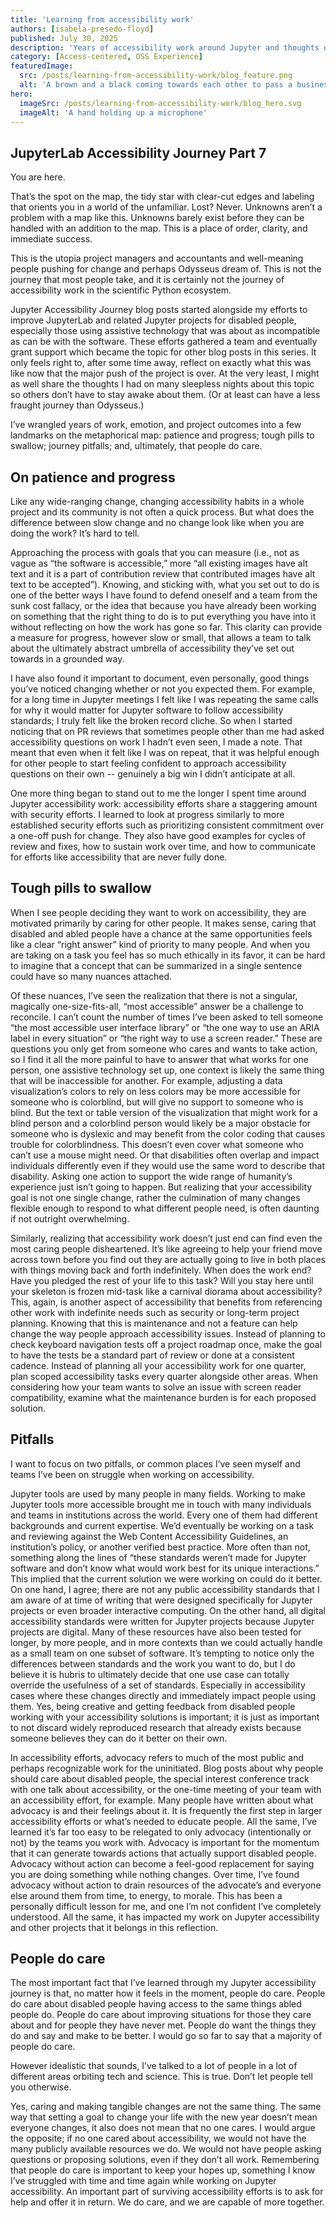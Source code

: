```yaml
---
title: 'Learning from accessibility work'
authors: [isabela-presedo-floyd]
published: July 30, 2025
description: 'Years of accessibility work around Jupyter and thoughts on how to survive it in your own projects.'
category: [Access-centered, OSS Experience]
featuredImage:
  src: /posts/learning-from-accessibility-work/blog_feature.png
  alt: 'A brown and a black coming towards each other to pass a business card with the logo of Quansight Labs'
hero:
  imageSrc: /posts/learning-from-accessibility-work/blog_hero.svg
  imageAlt: 'A hand holding up a microphone'
---
```


## JupyterLab Accessibility Journey Part 7

You are here. 

That’s the spot on the map, the tidy star with clear-cut edges and labeling that orients you in a world of the unfamiliar. Lost? Never. Unknowns aren’t a problem with a map like this. Unknowns barely exist before they can be handled with an addition to the map. This is a place of order, clarity, and immediate success.

This is the utopia project managers and accountants and well-meaning people pushing for change and perhaps Odysseus dream of. This is not the journey that most people take, and it is certainly not the journey of accessibility work in the scientific Python ecosystem. 

Jupyter Accessibility Journey blog posts started alongside my efforts to improve JupyterLab and related Jupyter projects for disabled people, especially those using assistive technology that was about as incompatible as can be with the software. These efforts gathered a team and eventually grant support which became the topic for other blog posts in this series. It only feels right to, after some time away, reflect on exactly what this was like now that the major push of the project is over. At the very least, I might as well share the thoughts I had on many sleepless nights about this topic so others don’t have to stay awake about them. (Or at least can have a less fraught journey than Odysseus.)

I’ve wrangled years of work, emotion, and project outcomes into a few landmarks on the metaphorical map: patience and progress; tough pills to swallow; journey pitfalls; and, ultimately, that people do care.

## On patience and progress

Like any wide-ranging change, changing accessibility habits in a whole project and its community is not often a quick process. But what does the difference between slow change and no change look like when you are doing the work? It’s hard to tell. 

Approaching the process with goals that you can measure (i.e., not as vague as “the software is accessible,” more “all existing images have alt text and it is a part of contribution review that contributed images have alt text to be accepted”). Knowing, and sticking with, what you set out to do is one of the better ways I have found to defend oneself and a team from the sunk cost fallacy, or the idea that because you have already been working on something that the right thing to do is to put everything you have into it without reflecting on how the work has gone so far. This clarity can provide a measure for progress, however slow or small, that allows a team to talk about the ultimately abstract umbrella of accessibility they’ve set out towards in a grounded way.

I have also found it important to document, even personally, good things you’ve noticed changing whether or not you expected them. For example, for a long time in Jupyter meetings I felt like I was repeating the same calls for why it would matter for Jupyter software to follow accessibility standards; I truly felt like the broken record cliche. So when I started noticing that on PR reviews that sometimes people other than me had asked accessibility questions on work I hadn’t even seen, I made a note. That meant that even when it felt like I was on repeat, that it was helpful enough for other people to start feeling confident to approach accessibility questions on their own -- genuinely a big win I didn’t anticipate at all.

One more thing began to stand out to me the longer I spent time around Jupyter accessibility work: accessibility efforts share a staggering amount with security efforts. I learned to look at progress similarly to more established security efforts such as prioritizing consistent commitment over a one-off push for change. They also have good examples for cycles of review and fixes, how to sustain work over time, and how to communicate for efforts like accessibility that are never fully done.

## Tough pills to swallow

When I see people deciding they want to work on accessibility, they are motivated primarily by caring for other people. It makes sense, caring that disabled and abled people have a chance at the same opportunities feels like a clear “right answer” kind of priority to many people. And when you are taking on a task you feel has so much ethically in its favor, it can be hard to imagine that a concept that can be summarized in a single sentence could have so many nuances attached.

Of these nuances, I’ve seen the realization that there is not a singular, magically one-size-fits-all, “most accessible” answer be a challenge to reconcile. I can’t count the number of times I’ve been asked to tell someone “the most accessible user interface library” or “the one way to use an ARIA label in every situation” or “the right way to use a screen reader.” These are questions you only get from someone who cares and wants to take action, so I find it all the more painful to have to answer that what works for one person, one assistive technology set up, one context is likely the same thing that will be inaccessible for another. For example, adjusting a data visualization’s colors to rely on less colors may be more accessible for someone who is colorblind, but will give no support to someone who is blind. But the text or table version of the visualization that might work for a blind person and a colorblind person would likely be a major obstacle for someone who is dyslexic and may benefit from the color coding that causes trouble for colorblindness. This doesn’t even cover what someone who can’t use a mouse might need. Or that disabilities often overlap and impact individuals differently even if they would use the same word to describe that disability. Asking one action to support the wide range of humanity’s experience just isn’t going to happen. But realizing that your accessibility goal is not one single change, rather the culmination of many changes flexible enough to respond to what different people need, is often daunting if not outright overwhelming.

Similarly, realizing that accessibility work doesn’t just end can find even the most caring people disheartened. It’s like agreeing to help your friend move across town before you find out they are actually going to live in both places with things moving back and forth indefinitely. When does the work end? Have you pledged the rest of your life to this task? Will you stay here until your skeleton is frozen mid-task like a carnival diorama about accessibility? This, again, is another aspect of accessibility that benefits from referencing other work with indefinite needs such as security or long-term project planning. Knowing that this is maintenance and not a feature can help change the way people approach accessibility issues. Instead of planning to check keyboard navigation tests off a project roadmap once, make the goal to have the tests be a standard part of review or done at a consistent cadence. Instead of planning all your accessibility work for one quarter, plan scoped accessibility tasks every quarter alongside other areas. When considering how your team wants to solve an issue with screen reader compatibility, examine what the maintenance burden is for each proposed solution. 

## Pitfalls

I want to focus on two pitfalls, or common places I’ve seen myself and teams I’ve been on struggle when working on accessibility.

Jupyter tools are used by many people in many fields. Working to make Jupyter tools more accessible brought me in touch with many individuals and teams in institutions across the world. Every one of them had different backgrounds and current expertise. We’d eventually be working on a task and reviewing against the Web Content Accessibility Guidelines, an institution’s policy, or another verified best practice. More often than not, something along the lines of “these standards weren’t made for Jupyter software and don’t know what would work best for its unique interactions.” This implied that the current solution we were working on could do it better. On one hand, I agree; there are not any public accessibility standards that I am aware of at time of writing that were designed specifically for Jupyter projects or even broader interactive computing. On the other hand, all digital accessibility standards were written for Jupyter projects because Jupyter projects are digital. Many of these resources have also been tested for longer, by more people, and in more contexts than we could actually handle as a small team on one subset of software. It’s tempting to notice only the differences between standards and the work you want to do, but I do believe it is hubris to ultimately decide that one use case can totally override the usefulness of a set of standards. Especially in accessibility cases where these changes directly and immediately impact people using them. Yes, being creative and getting feedback from disabled people working with your accessibility solutions is important; it is just as important to not discard widely reproduced research that already exists because someone believes they can do it better on their own.

In accessibility efforts, advocacy refers to much of the most public and perhaps recognizable work for the uninitiated. Blog posts about why people should care about disabled people, the special interest conference track with one talk about accessibility, or the one-time meeting of your team with an accessibility effort, for example. Many people have written about what advocacy is and their feelings about it. It is frequently the first step in larger accessibility efforts or what’s needed to educate people. All the same, I’ve learned it’s far too easy to be relegated to only advocacy (intentionally or not) by the teams you work with. Advocacy is important for the momentum that it can generate towards actions that actually support disabled people. Advocacy without action can become a feel-good replacement for saying you are doing something while nothing changes. Over time, I’ve found advocacy without action to drain resources of the advocate’s and everyone else around them from time, to energy, to morale. This has been a personally difficult lesson for me, and one I’m not confident I’ve completely understood. All the same, it has impacted my work on Jupyter accessibility and other projects that it belongs in this reflection.

## People do care

The most important fact that I’ve learned through my Jupyter accessibility journey is that, no matter how it feels in the moment, people do care. People do care about disabled people having access to the same things abled people do. People do care about improving situations for those they care about and for people they have never met. People do want the things they do and say and make to be better. I would go so far to say that a majority of people do care. 

However idealistic that sounds, I’ve talked to a lot of people in a lot of different areas orbiting tech and science. This is true. Don’t let people tell you otherwise.

Yes, caring and making tangible changes are not the same thing. The same way that setting a goal to change your life with the new year doesn’t mean everyone changes, it also does not mean that no one cares. I would argue the opposite; if no one cared about accessibility, we would not have the many publicly available resources we do. We would not have people asking questions or proposing solutions, even if they don’t all work. Remembering that people do care is important to keep your hopes up, something I know I’ve struggled with time and time again while working on Jupyter accessibility. An important part of surviving accessibility efforts is to ask for help and offer it in return. We do care, and we are capable of more together.
